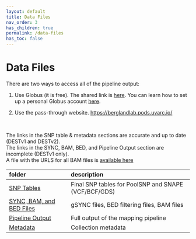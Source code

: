 ```yaml
---
layout: default
title: Data Files
nav_order: 3
has_children: true
permalink: /data-files
has_toc: false
---
```


# Data Files

<!-- <img src="/assets/images/Collection_map.png" style="width:50%"> -->

There are two ways to access all of the pipeline output:

1. Use Globus (it is free). The shared link is <a href="https://app.globus.org/file-manager?origin_id=d5a6ef70-d246-4619-af0f-fa8a862e2a40&origin_path=%2F">here</a>. You can learn how to set up a personal Globus account <a href="https://www.rc.virginia.edu/userinfo/globus/">here</a>.

2. Use the pass-through website. <a href="https://berglandlab.pods.uvarc.io/">https://berglandlab.pods.uvarc.io/</a>
<br>

The links in the SNP table & metadata sections are accurate and up to date (DESTv1 and DESTv2). <br>
The links in the SYNC, BAM, BED, and Pipeline Output section are incomplete (DESTv1 only). <br>
A file with the URLS for all BAM files is <a href="https://berglandlab.pods.uvarc.io/dest_mapped/local.addresses.DEST2.0.txt">available here</a><br>

| folder                                  | description       |
|:----------------------------------------|:------------------|
| [SNP Tables](/data-files/SNP-tables)                 | Final SNP tables for PoolSNP and SNAPE (VCF/BCF/GDS) |
| [SYNC, BAM, and BED Files](/data-files/sync-bam-bed) | gSYNC files, BED filtering files, BAM files |
| [Pipeline Output](/data-files/pipeline-output)                 | Full output of the mapping pipeline  |
| [Metadata](/data-files/metadata)                 | Collection metadata |
